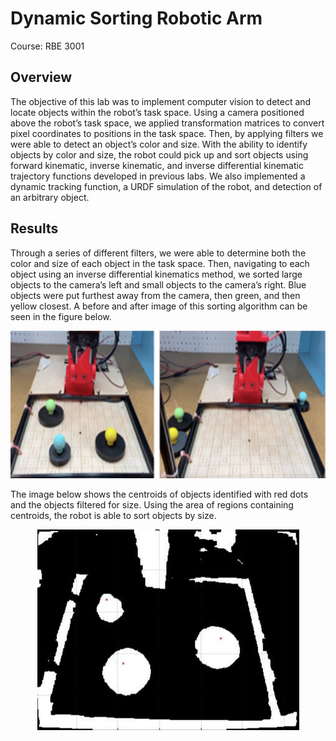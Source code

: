 # Dynamic Sorting Robotic Arm
Course: RBE 3001
## Overview
The objective of this lab was to implement computer
vision to detect and locate objects within the robot’s task
space. Using a camera positioned above the robot’s task space,
we applied transformation matrices to convert pixel
coordinates to positions in the task space. Then, by applying
filters we were able to detect an object’s color and size. With
the ability to identify objects by color and size, the robot could
pick up and sort objects using forward kinematic, inverse
kinematic, and inverse differential kinematic trajectory
functions developed in previous labs. We also implemented a
dynamic tracking function, a URDF simulation of the robot,
and detection of an arbitrary object.
## Results
Through a series of different filters, we were able to
determine both the color and size of each object in the task
space. Then, navigating to each object using an inverse differential kinematics method, we sorted large objects to the camera’s left and small objects to the camera’s right. 
Blue objects were put furthest away from the camera, then green, and then yellow closest. A
before and after image of this sorting algorithm can be seen in the figure below. 
<p align="center">
  <img src="https://github.com/kofichtner/Dynamic_Sorting_Robotic_Arm/blob/master/images/Picture2.png" width="674" height="236"
</p>
  
The image below shows the centroids of objects identified with red dots and the objects filtered for size. Using the area of regions containing centroids, the robot is able to sort objects by size.
<p align="center">
  <img src="https://github.com/kofichtner/Dynamic_Sorting_Robotic_Arm/blob/master/images/filtered_centroids2.JPG" width="419" height="321"
</p>
